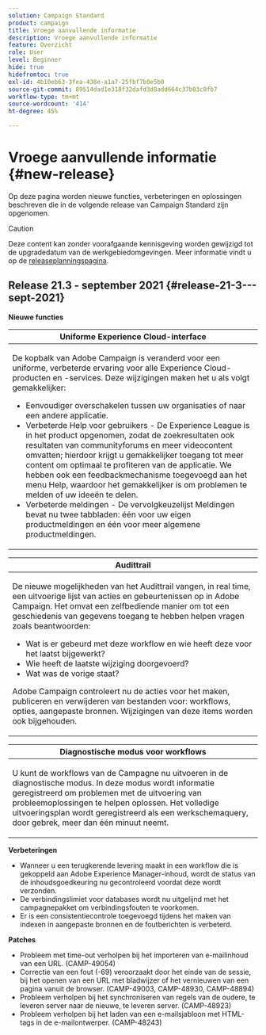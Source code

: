 ```yaml
---
solution: Campaign Standard
product: campaign
title: Vroege aanvullende informatie
description: Vroege aanvullende informatie
feature: Overzicht
role: User
level: Beginner
hide: true
hidefromtoc: true
exl-id: 4b10eb63-3fea-438e-a1a7-25fbf7b0e5b0
source-git-commit: 89514dad1e318f32dafd3d8add664c37b03c8fb7
workflow-type: tm+mt
source-wordcount: '414'
ht-degree: 45%

---
```


# Vroege aanvullende informatie {#new-release}

Op deze pagina worden nieuwe functies, verbeteringen en oplossingen beschreven die in de volgende release van Campaign Standard zijn opgenomen.

>[!CAUTION]
>
> Deze content kan zonder voorafgaande kennisgeving worden gewijzigd tot de upgradedatum van de werkgebiedomgevingen. Meer informatie vindt u op de [releaseplanningspagina](../../rn/using/release-planning.md).


## Release 21.3 - september 2021 {#release-21-3---sept-2021}


**Nieuwe functies**


<table> 
<thead> 
<tr> 
<th> <strong>Uniforme Experience Cloud-interface</strong><br /> </th> 
</tr> 
</thead> 
<tbody> 
<tr> 
<td>
<p>De kopbalk van Adobe Campaign is veranderd voor een uniforme, verbeterde ervaring voor alle Experience Cloud-producten en -services. Deze wijzigingen maken het u als volgt gemakkelijker:</p>
<ul>
<li>Eenvoudiger overschakelen tussen uw organisaties of naar een andere applicatie.</li>
<li>Verbeterde Help voor gebruikers - De Experience League is in het product opgenomen, zodat de zoekresultaten ook resultaten van communityforums en meer videocontent omvatten; hierdoor krijgt u gemakkelijker toegang tot meer content om optimaal te profiteren van de applicatie. We hebben ook een feedbackmechanisme toegevoegd aan het menu Help, waardoor het gemakkelijker is om problemen te melden of uw ideeën te delen.</li>
<li>Verbeterde meldingen - De vervolgkeuzelijst Meldingen bevat nu twee tabbladen: één voor uw eigen productmeldingen en één voor meer algemene productmeldingen.</li>
</ul>
<!--<p>For more information refer to the <a href="../../start/using/interface-description.md#top-bar">detailed documentation</a>.
</p>-->
</td> 
</tr> 
</tbody> 
</table>

<table> 
<thead> 
<tr> 
<th> <strong>Audittrail</strong><br /> </th> 
</tr> 
</thead> 
<tbody> 
<tr> 
<td>
<p>De nieuwe mogelijkheden van het Audittrail vangen, in real time, een uitvoerige lijst van acties en gebeurtenissen op in Adobe Campaign. Het omvat een zelfbediende manier om tot een geschiedenis van gegevens toegang te hebben helpen vragen zoals beantwoorden:</p>
<ul>
<li>Wat is er gebeurd met deze workflow en wie heeft deze voor het laatst bijgewerkt?</li>
<li>Wie heeft de laatste wijziging doorgevoerd?</li>
<li>Wat was de vorige staat?</li>
</ul>
<p>Adobe Campaign controleert nu de acties voor het maken, publiceren en verwijderen van bestanden voor: workflows, opties, aangepaste bronnen. Wijzigingen van deze items worden ook bijgehouden.</p>
<!--<p>For more information refer to the <a href="../../administration/using/audit.md">detailed documentation</a>.
</p>-->
</td> 
</tr> 
</tbody> 
</table>


<table> 
<thead> 
<tr> 
<th> <strong>Diagnostische modus voor workflows</strong><br /> </th> 
</tr> 
</thead> 
<tbody> 
<tr> 
<td>
<p>U kunt de workflows van de Campagne nu uitvoeren in de diagnostische modus. In deze modus wordt informatie geregistreerd om problemen met de uitvoering van probleemoplossingen te helpen oplossen. Het volledige uitvoeringsplan wordt geregistreerd als een werkschemaquery, door gebrek, meer dan één minuut neemt.</p>
<!--<p>For more information refer to the <a href="../../administration/using/audit.md">detailed documentation</a>.
</p>-->
</td> 
</tr> 
</tbody> 
</table>

**Verbeteringen**

* Wanneer u een terugkerende levering maakt in een workflow die is gekoppeld aan Adobe Experience Manager-inhoud, wordt de status van de inhoudsgoedkeuring nu gecontroleerd voordat deze wordt verzonden.
* De verbindingslimiet voor databases wordt nu uitgelijnd met het campagnepakket om verbindingsfouten te voorkomen.
* Er is een consistentiecontrole toegevoegd tijdens het maken van indexen in aangepaste bronnen en de foutberichten is verbeterd.

**Patches**

* Probleem met time-out verholpen bij het importeren van e-mailinhoud van een URL. (CAMP-49054)
* Correctie van een fout (-69) veroorzaakt door het einde van de sessie, bij het openen van een URL met bladwijzer of het vernieuwen van een pagina vanuit de browser. (CAMP-49003, CAMP-48930, CAMP-48894)
* Probleem verholpen bij het synchroniseren van regels van de oudere, te leveren server naar de nieuwe, te leveren server. (CAMP-48923)
* Probleem verholpen bij het laden van een e-mailsjabloon met HTML-tags in de e-mailontwerper. (CAMP-48243)
